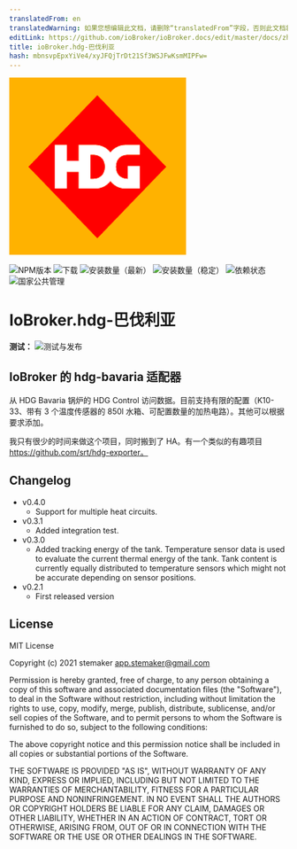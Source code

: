 ```yaml
---
translatedFrom: en
translatedWarning: 如果您想编辑此文档，请删除“translatedFrom”字段，否则此文档将再次自动翻译
editLink: https://github.com/ioBroker/ioBroker.docs/edit/master/docs/zh-cn/adapterref/iobroker.hdg-bavaria/README.md
title: ioBroker.hdg-巴伐利亚
hash: mbnsvpEpxYiVe4/xyJFQjTrDt21Sf3WSJFwKsmMIPFw=
---
```

![标识](../../../en/adapterref/iobroker.hdg-bavaria/admin/hdg-bavaria.png)

![NPM版本](https://img.shields.io/npm/v/iobroker.hdg-bavaria.svg)
![下载](https://img.shields.io/npm/dm/iobroker.hdg-bavaria.svg)
![安装数量（最新）](https://iobroker.live/badges/hdg-bavaria-installed.svg)
![安装数量（稳定）](https://iobroker.live/badges/hdg-bavaria-stable.svg)
![依赖状态](https://img.shields.io/david/stemaker/iobroker.hdg-bavaria.svg)
![国家公共管理](https://nodei.co/npm/iobroker.hdg-bavaria.png?downloads=true)

# IoBroker.hdg-巴伐利亚
**测试：** ![测试与发布](https://github.com/stemaker/ioBroker.hdg-bavaria/workflows/Test%20and%20Release/badge.svg)

## IoBroker 的 hdg-bavaria 适配器
从 HDG Bavaria 锅炉的 HDG Control 访问数据。目前支持有限的配置（K10-33、带有 3 个温度传感器的 850l 水箱、可配置数量的加热电路）。其他可以根据要求添加。

我只有很少的时间来做这个项目，同时搬到了 HA。有一个类似的有趣项目 https://github.com/srt/hdg-exporter。

## Changelog
<ul>
  <li>v0.4.0
    <ul>
      <li>Support for multiple heat circuits.</li>
    </ul>
  </li>
  <li>v0.3.1
    <ul>
      <li>Added integration test.</li>
    </ul>
  </li>
  <li>v0.3.0
    <ul>
      <li>Added tracking energy of the tank. Temperature sensor data is used to evaluate the current thermal energy of the tank.
      Tank content is currently equally distributed to temperature sensors which might not be accurate depending on sensor positions.</li>
    </ul>
  </li>
  <li>v0.2.1
    <ul>
      <li>First released version</li>
    </ul>
  </li>
</ul>

## License
MIT License

Copyright (c) 2021 stemaker <app.stemaker@gmail.com>

Permission is hereby granted, free of charge, to any person obtaining a copy
of this software and associated documentation files (the "Software"), to deal
in the Software without restriction, including without limitation the rights
to use, copy, modify, merge, publish, distribute, sublicense, and/or sell
copies of the Software, and to permit persons to whom the Software is
furnished to do so, subject to the following conditions:

The above copyright notice and this permission notice shall be included in all
copies or substantial portions of the Software.

THE SOFTWARE IS PROVIDED "AS IS", WITHOUT WARRANTY OF ANY KIND, EXPRESS OR
IMPLIED, INCLUDING BUT NOT LIMITED TO THE WARRANTIES OF MERCHANTABILITY,
FITNESS FOR A PARTICULAR PURPOSE AND NONINFRINGEMENT. IN NO EVENT SHALL THE
AUTHORS OR COPYRIGHT HOLDERS BE LIABLE FOR ANY CLAIM, DAMAGES OR OTHER
LIABILITY, WHETHER IN AN ACTION OF CONTRACT, TORT OR OTHERWISE, ARISING FROM,
OUT OF OR IN CONNECTION WITH THE SOFTWARE OR THE USE OR OTHER DEALINGS IN THE
SOFTWARE.